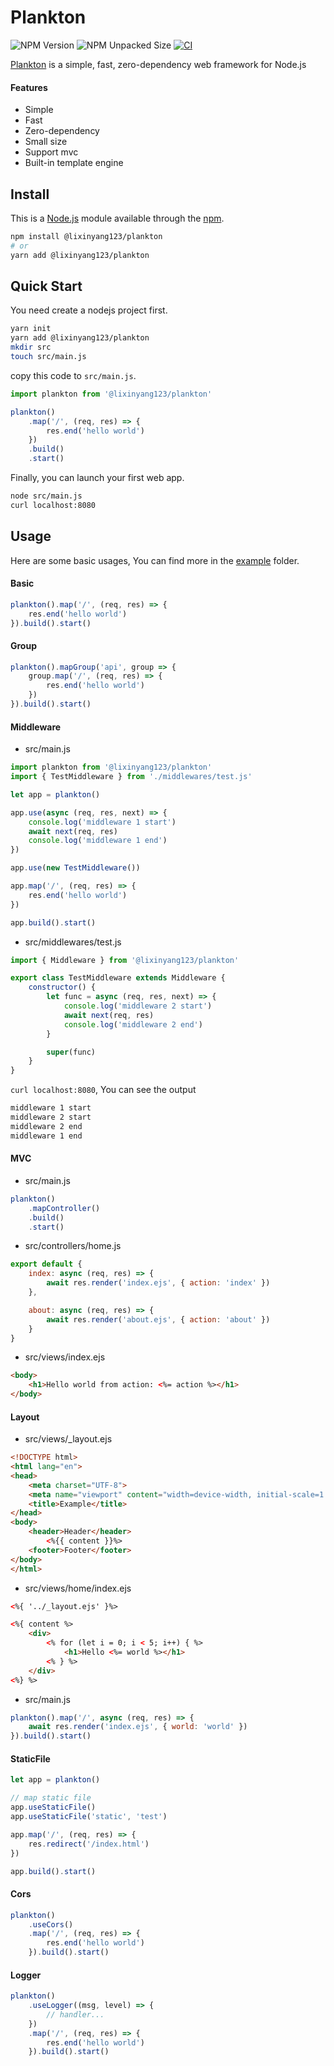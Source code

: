 # Plankton

![NPM Version](https://img.shields.io/npm/v/%40lixinyang123%2Fplankton)
![NPM Unpacked Size](https://img.shields.io/npm/unpacked-size/%40lixinyang123%2Fplankton)
[![CI](https://github.com/lixinyang123/Plankton/actions/workflows/ci.yml/badge.svg)](https://github.com/lixinyang123/Plankton/actions/workflows/ci.yml)

[Plankton](https://www.npmjs.com/package/@lixinyang123/plankton) is a simple, fast, zero-dependency web framework for Node.js

#### Features

- Simple
- Fast
- Zero-dependency
- Small size
- Support mvc
- Built-in template engine

## Install

This is a [Node.js](https://nodejs.org/) module available through the [npm](https://www.npmjs.com/).

```bash
npm install @lixinyang123/plankton
# or
yarn add @lixinyang123/plankton
```

## Quick Start

You need create a nodejs project first.

```bash
yarn init
yarn add @lixinyang123/plankton
mkdir src
touch src/main.js
```

copy this code to `src/main.js`.

```javascript
import plankton from '@lixinyang123/plankton'

plankton()
    .map('/', (req, res) => {
        res.end('hello world')
    })
    .build()
    .start()
```

Finally, you can launch your first web app.

```bash
node src/main.js
curl localhost:8080
```

## Usage

Here are some basic usages,  You can find more in the [example](https://github.com/lixinyang123/Plankton/tree/main/example) folder.

#### Basic

```javascript
plankton().map('/', (req, res) => {
    res.end('hello world')
}).build().start()
```

#### Group

```javascript
plankton().mapGroup('api', group => {
    group.map('/', (req, res) => {
        res.end('hello world')
    })
}).build().start()
```

#### Middleware

- src/main.js

```javascript
import plankton from '@lixinyang123/plankton'
import { TestMiddleware } from './middlewares/test.js'

let app = plankton()

app.use(async (req, res, next) => {
    console.log('middleware 1 start')
    await next(req, res)
    console.log('middleware 1 end')
})

app.use(new TestMiddleware())

app.map('/', (req, res) => {
    res.end('hello world')
})

app.build().start()
```

- src/middlewares/test.js

```javascript
import { Middleware } from '@lixinyang123/plankton'

export class TestMiddleware extends Middleware {
    constructor() {
        let func = async (req, res, next) => {
            console.log('middleware 2 start')
            await next(req, res)
            console.log('middleware 2 end')
        }

        super(func)
    }
}
```

`curl localhost:8080`, You can see the output

```bash
middleware 1 start
middleware 2 start
middleware 2 end
middleware 1 end
```

#### MVC

- src/main.js

```javascript
plankton()
    .mapController()
    .build()
    .start()
```

- src/controllers/home.js

```javascript
export default {
    index: async (req, res) => {
        await res.render('index.ejs', { action: 'index' })
    },

    about: async (req, res) => {
        await res.render('about.ejs', { action: 'about' })
    }
}
```

- src/views/index.ejs

```html
<body>
    <h1>Hello world from action: <%= action %></h1>
</body>
```

#### Layout

- src/views/_layout.ejs

```html
<!DOCTYPE html>
<html lang="en">
<head>
    <meta charset="UTF-8">
    <meta name="viewport" content="width=device-width, initial-scale=1.0">
    <title>Example</title>
</head>
<body>
    <header>Header</header>
        <%{{ content }}%>
    <footer>Footer</footer>
</body>
</html>
```

- src/views/home/index.ejs

```html
<%{ '../_layout.ejs' }%>

<%{ content %>
    <div>
        <% for (let i = 0; i < 5; i++) { %>
            <h1>Hello <%= world %></h1>
        <% } %>
    </div>
<%} %>
```

- src/main.js

```javascript
plankton().map('/', async (req, res) => {
    await res.render('index.ejs', { world: 'world' })
}).build().start()
```

#### StaticFile

```javascript
let app = plankton()

// map static file
app.useStaticFile()
app.useStaticFile('static', 'test')

app.map('/', (req, res) => {
    res.redirect('/index.html')
})

app.build().start()
```

#### Cors

```javascript
plankton()
    .useCors()
    .map('/', (req, res) => {
        res.end('hello world')
    }).build().start()
```

#### Logger

```javascript
plankton()
    .useLogger((msg, level) => {
        // handler...
    })
    .map('/', (req, res) => {
        res.end('hello world')
    }).build().start()
```

